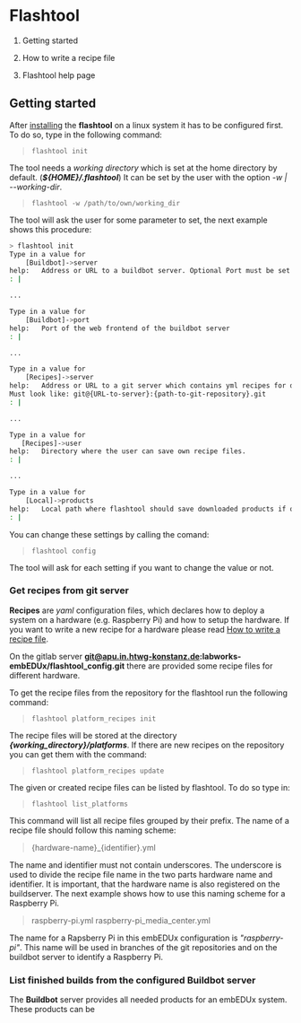 # Flashtool

1. Getting started

3. How to write a recipe file
4. Flashtool help page


## Getting started

After [installing](../setup/flashtool.md) the **flashtool** on a linux system it
has to be configured first. To do so, type in the following command:

> `flashtool init`

The tool needs a *working directory* which is set at the home directory
by default. (***${HOME}/.flashtool***) It can be set by the user with the option
*-w | --working-dir*.

> `flashtool -w /path/to/own/working_dir`

The tool will ask the user for some parameter to set, the next example shows
this procedure:

```bash
> flashtool init
Type in a value for
    [Buildbot]->server
help:   Address or URL to a buildbot server. Optional Port must be set as next parameter.
: | 

...

Type in a value for
    [Buildbot]->port
help:   Port of the web frontend of the buildbot server
: |

...

Type in a value for
    [Recipes]->server
help:   Address or URL to a git server which contains yml recipes for different platforms
Must look like: git@{URL-to-server}:{path-to-git-repository}.git
: |

...

Type in a value for
   [Recipes]->user
help:   Directory where the user can save own recipe files.
: |

...

Type in a value for
    [Local]->products
help:   Local path where flashtool should save downloaded products if option is selected.
: |
```

You can change these settings by calling the comand:

> `flashtool config`

The tool will ask for each setting if you want to change the value or not.

### Get recipes from git server

**Recipes** are *yaml* configuration files, which declares how to deploy a
system on a hardware (e.g. Raspberry Pi) and how to setup the hardware. If
you want to write a new recipe for a hardware please read [How to write a recipe
file](#How_to_write_a_recipe_file). 

On the gitlab server **git@apu.in.htwg-konstanz.de:labworks-embEDUx/flashtool_config.git**
there are provided some recipe files for different hardware.

To get the recipe files from the repository for the flashtool run the following command:

> `flashtool platform_recipes init`

The recipe files will be stored at the directory ***{working\_directory}/platforms***.
If there are new recipes on the repository you can get them with the command:

> `flashtool platform_recipes update`

The given or created recipe files can be listed by flashtool. To do so type in:

> `flashtool list_platforms`

This command will list all recipe files grouped by their prefix. The name of a
recipe file should follow this naming scheme:

> {hardware-name}\_{identifier}.yml

The name and identifier must not contain underscores. The underscore is used to
divide the recipe file name in the two parts hardware name and identifier. It is
important, that the hardware name is also registered on the buildserver. The
next example shows how to use this naming scheme for a Raspberry Pi.

> raspberry-pi.yml
> raspberry-pi\_media_center.yml

The name for a Rapsberry Pi in this embEDUx configuration is *"raspberry-pi"*.
This name will be used in branches of the git repositories and on the buildbot
server to identify a Raspberry Pi.

### List finished builds from the configured **Buildbot** server

The **Buildbot** server provides all needed products for an embEDUx system.
These products can be 

